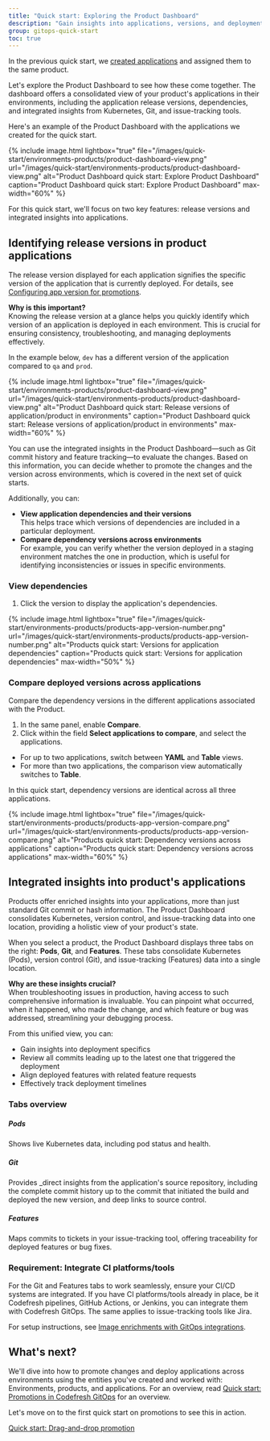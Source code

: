 ```yaml
---
title: "Quick start: Exploring the Product Dashboard"
description: "Gain insights into applications, versions, and deployment details"
group: gitops-quick-start
toc: true
---
```


In the previous quick start, we [created applications]({{site.baseurl}}/docs/gitops-quick-start/products/create-app-ui/) and assigned them to the same product.  

Let's explore the Product Dashboard to see how these come together. The dashboard offers a consolidated view of your product's applications in their environments, including the application release versions, dependencies, and integrated insights from Kubernetes, Git, and issue-tracking tools. 



Here's an example of the Product Dashboard with the applications we created for the quick start.



{% include 
	image.html 
	lightbox="true" 
	file="/images/quick-start/environments-products/product-dashboard-view.png" 
	url="/images/quick-start/environments-products/product-dashboard-view.png" 
	alt="Product Dashboard quick start: Explore Product Dashboard" 
	caption="Product Dashboard quick start: Explore Product Dashboard"
  max-width="60%" 
%}



For this quick start, we'll focus on two key features: release versions and integrated insights into applications.

## Identifying release versions in product applications

The release version displayed for each application signifies the specific version of the application that is currently deployed. <!---This version is retrieved from the source file you defined during configuration. --> For details, see [Configuring app version for promotions]({{site.baseurl}}/docs/products/promotion-version-properties/#configuring-versions-for-promoted-applications).

**Why is this important?**  
Knowing the release version at a glance helps you quickly identify which version of an application is deployed in each environment. This is crucial for ensuring consistency, troubleshooting, and managing deployments effectively.

In the example below, `dev` has a different version of the application compared to `qa` and `prod`.  


{% include 
	image.html 
	lightbox="true" 
	file="/images/quick-start/environments-products/product-dashboard-view.png" 
	url="/images/quick-start/environments-products/product-dashboard-view.png" 
	alt="Product Dashboard quick start: Release versions of application/product in environments" 
	caption="Product Dashboard quick start: Release versions of application/product in environments"
  max-width="60%" 
%}

You can use the integrated insights in the Product Dashboard—such as Git commit history and feature tracking—to evaluate the changes. Based on this information, you can decide whether to promote the changes and the version across environments, which is covered in the next set of quick starts. 

Additionally, you can:

* **View application dependencies and their versions**  
  This helps trace which versions of dependencies are included in a particular deployment.
* **Compare dependency versions across environments**  
  For example, you can verify whether the version deployed in a staging environment matches the one in production, which is useful for identifying inconsistencies or issues in specific environments.


### View dependencies
1. Click the version to display the application's dependencies.

{% include 
	image.html 
	lightbox="true" 
	file="/images/quick-start/environments-products/products-app-version-number.png" 
	url="/images/quick-start/environments-products/products-app-version-number.png" 
	alt="Products quick start: Versions for application dependencies" 
	caption="Products quick start: Versions for application dependencies"
  max-width="50%" 
%}


### Compare deployed versions across applications
Compare the dependency versions in the different applications associated with the Product.

1. In the same panel, enable **Compare**.
1. Click within the field **Select applications to compare**, and select the applications.
  * For up to two applications, switch between **YAML** and **Table** views.  
  * For more than two applications, the comparison view automatically switches to **Table**.

In this quick start, dependency versions are identical across all three applications.

{% include 
	image.html 
	lightbox="true" 
	file="/images/quick-start/environments-products/products-app-version-compare.png" 
	url="/images/quick-start/environments-products/products-app-version-compare.png" 
	alt="Products quick start: Dependency versions across applications" 
	caption="Products quick start: Dependency versions across applications"
  max-width="60%" 
%}

## Integrated insights into product's applications 

Products offer enriched insights into your applications, more than just standard Git commit or hash information.
The Product Dashboard consolidates Kubernetes, version control, and issue-tracking data into one location, providing a holistic view of your product's state.

When you select a product, the Product Dashboard displays three tabs on the right: **Pods**, **Git**, and **Features**. These tabs consolidate Kubernetes (Pods), version control (Git), and issue-tracking (Features) data into a single location. 

**Why are these insights crucial?**  
When troubleshooting issues in production, having access to such comprehensive information is invaluable. You can pinpoint what occurred, when it happened, who made the change, and which feature or bug was addressed, streamlining your debugging process.

From this unified view, you can:
* Gain insights into deployment specifics
* Review all commits leading up to the latest one that triggered the deployment
* Align deployed features with related feature requests
* Effectively track deployment timelines 

### Tabs overview

##### Pods
Shows live Kubernetes data, including pod status and health.

##### Git
Provides _direct insights from the application's source repository, including the complete commit history up to the commit that initiated the build and deployed the new version, and deep links to source control.

##### Features
Maps commits to tickets in your issue-tracking tool, offering traceability for deployed features or bug fixes. 


### Requirement: Integrate CI platforms/tools
For the Git and Features tabs to work seamlessly, ensure your CI/CD systems are integrated. If you have CI platforms/tools already in place, be it Codefresh pipelines, GitHub Actions, or Jenkins, you can integrate them with Codefresh GitOps. The same applies to issue-tracking tools like Jira.

For setup instructions, see [Image enrichments with GitOps integrations]({{site.baseurl}}/docs/gitops-integrations/image-enrichment-overview/).

## What's next?
We'll dive into how to promote changes and deploy applications across environments using the entities you've created and worked with: Environments, products, and applications. For an overview, read [Quick start: Promotions in Codefresh GitOps]({{site.baseurl}}/docs/gitops-quick-start/promotions/) for an overview.

Let's move on to the first quick start on promotions to see this in action.

[Quick start: Drag-and-drop promotion]({{site.baseurl}}/docs/gitops-quick-start/promotions/drag-and-drop/)

